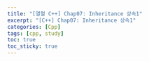 ```yaml
---
title: "[열혈 C++] Chap07: Inheritance 상속1"
excerpt: "[C++] Chap07: Inheritance 상속1"
categories: [Cpp]
tags: [cpp, study]
toc: true
toc_sticky: true
---
```


